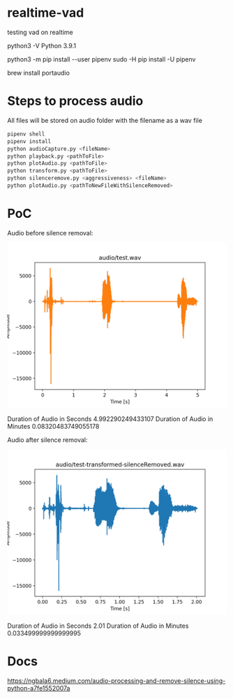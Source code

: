 # realtime-vad
testing vad on realtime

python3 -V
Python 3.9.1

python3 -m pip install --user pipenv
sudo -H pip install -U pipenv

brew install portaudio

# Steps to process audio
All files will be stored on audio folder with the filename as a wav file

```sh
pipenv shell
pipenv install 
python audioCapture.py <fileName>
python playback.py <pathToFile>
python plotAudio.py <pathToFile>
python transform.py <pathToFile>
python silenceremove.py <aggressiveness> <fileName>
python plotAudio.py <pathToNewFileWithSilenceRemoved>
```

# PoC

Audio before silence removal:

![Before](img/before.png)

Duration of Audio in Seconds 4.992290249433107
Duration of Audio in Minutes 0.08320483749055178

Audio after silence removal:

![After](img/after.png)

Duration of Audio in Seconds 2.01
Duration of Audio in Minutes 0.033499999999999995
# Docs

https://ngbala6.medium.com/audio-processing-and-remove-silence-using-python-a7fe1552007a